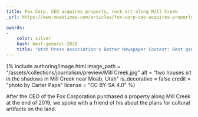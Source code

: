 ```yaml
---
title: Fox Corp. CEO acquires property, rock art along Mill Creek
_url: https://www.moabtimes.com/articles/fox-corp-ceo-acquires-property-rock-art-along-mill-creek/

awards:
-
    color: silver
    hash: best-general-2020
    title: "Utah Press Association's Better Newspaper Contest: Best general news story (second place, 2020)"
---
```


{% include authoring/image.html
    image_path = "/assets/collections/journalism/preview/Mill Creek.jpg"
    alt = "two houses sit in the shadows in Mill Creek near Moab, Utah"
    is_decorative = false
    credit = "photo by Carter Pape"
    license = "CC BY-SA 4.0"
%}

After the CEO of the Fox Corporation purchased a property along Mill Creek at the end of 2019, we spoke with a friend of his about the plans for cultural artifacts on the land.
